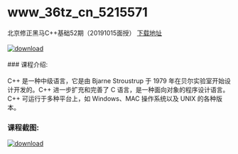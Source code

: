 # www_36tz_cn_5215571
北京修正黑马C++基础52期（20191015面授）
[下载地址](http://www.36tz.cn/article/5215571 "下载地址")
<br/></br>[![download](http://36tz.cn/muke_img/2020_10_2-18-300x184.png "下载地址")](http://www.36tz.cn/article/5215571 "下载地址")
<br/></br>### 课程介绍:<br/></br>C++ 是一种中级语言，它是由 Bjarne Stroustrup 于 1979 年在贝尔实验室开始设计开发的。C++ 进一步扩充和完善了 C 语言，是一种面向对象的程序设计语言。C++ 可运行于多种平台上，如 Windows、MAC 操作系统以及 UNIX 的各种版本。

### 课程截图:
[![download](http://36tz.cn/muke_img/2020_10_1-21.png "下载地址")](http://www.36tz.cn/article/5215571 "下载地址")
